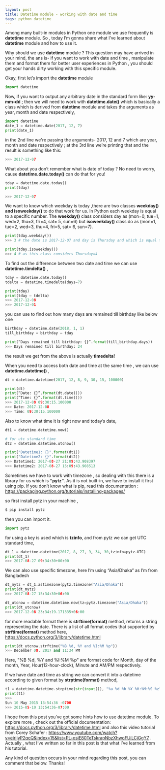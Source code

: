```yaml
---
layout: post
title: Datetime module - working with date and time
tags: python datetime
---
```

Among many built-in modules in Python one module we use frequently is **datetime** module. So , today I’m gonna share what I’ve learned about **datetime** module and how to use it.

Why should we use **datetime** module ? This question may have arrived in your mind, the ans is-  if you want to work with date and time , manipulate them and format them for better user experiences in Python , you should get your hands dirty working with this specific module.

Okay, first let’s import the **datetime** module


```python
import datetime 
```

Now, if you want to output  any arbitrary date in the standard form like: **yy-mm-dd** ; then we will need to work with **datetime.date()** which is basically a class which is derived from **datetime** module and takes the arguments as year, month and date respectively,

```python
import datetime
date_1 = datetime.date(2017, 12, 7)
print(date_1)
```

in the 2nd line we're passing the arguments- 2017, 12 and 7 which are  year, month and date respectively ; at the 3rd line we’re printing that and the result is something like this:

```python
>>> 2017-12-07
```

What about you don’t remember what is date of today ? No need to worry, cause **datetime.date.today()** can do that for you! 

```python
tday = datetime.date.today()
print(tday)

>>> 2017-12-07
```

We want to know which weekday is today ,there are two classes **weekday() and isoweekday()** to do that work for us. In Python each weekday is equal to a specific number.  The **weekday()** class considers day as (mon=0, tue=1, wed=2, thu=3, fri=4, sat= 5, sun=6) but **isoweekday()** class do as (mon=1, tue=2, wed=3, thu=4, fri=5, sat= 6, sun=7).

```python
print(tday.weekday())
>>> 3 # the date is 2017-12-07 and day is Thursday and which is equal to 3

print(tday.isoweekday())
>>> 4 # as this class considers Thursday=4
```

To find out the difference between two date and time we can use **datetime.timdelta()** ,

```python
tday = datetime.date.today()
tdelta = datetime.timedelta(days=7)

print(tday)
print(tday – tdelta)
>>> 2017-12-08
>>> 2017-12-01
```

you can use to find out how many days are remained till birthday like below one

```python
birthday = datetime.date(2018, 1, 1)
till_birthday = birthday – tday

print(“Days remained till birthday: {}”.format(till_birthday.days))
>>> Days remained till birthday: 24
```

the result we get from the above is actually **timedelta!**

When you need to access both date and time at the same time , we can use **datetime.datetime()** ,

```python
dt = datetime.datetime(2017, 12, 8, 9, 30, 15, 100000)

print(dt)
print(“Date: {}”.format(dt.date()))
print(“Time: {}”.format(dt.time()))
>>> 2017-12-08 09:30:15.100000
>>> Date: 2017-12-08
>>> Time: 09:30:15.100000
```

Also to know what time it is right now and today’s date,

```python
dt1 = datetime.datetime.now()

# for utc standard time
dt2 = datetime.datetime.utcnow()

print("Datetime1: {}".format(dt1))
print("Datetime2: {}".format(dt2))
>>> Datetime1: 2017-08-27 21:09:43.908397
>>> Datetime2: 2017-08-27 15:09:43.908513
```

Sometimes we have to work with timezone , so dealing with this there is a library for us which is **“pytz”**. As it is not built-in, we have to install it first using pip. If you don’t know what is pip, read this documentation : https://packaging.python.org/tutorials/installing-packages/

so first install pytz in your machine , 

``` bash
$ pip install pytz
```

then you can import it.

```python
import pytz
```

for using a key is used which is **tzinfo**, and from pytz we can get UTC standard time,

```python
dt_1 = datetime.datetime(2017, 8, 27, 9, 34, 30,tzinfo=pytz.UTC)
print(dt_1)
>>> 2017-08-27 09:34:30+00:00
```

We can also use specific timezone, here I’m using “Asia/Dhaka” as I’m from Bangladesh

```python
dt_mytz = dt_1.astimezone(pytz.timezone("Asia/Dhaka"))
print(dt_mytz)
>>> 2017-08-27 15:34:30+06:00

dt_utcnow = datetime.datetime.now(tz=pytz.timezone("Asia/Dhaka"))
print(dt_utcnow)
>>> 2017-12-08 23:34:19.171335+06:00
```

for more readable format there is **strftime(format)** method, returns a string representing the date. There is a list of all format codes that supported by **strftime(format)** method here, https://docs.python.org/3/library/datetime.html

```python
print(dt_utcnow.strftime("%B %d, %Y and %I:%M %p")) 
>>> December 08, 2017 and 11:34 PM
```

Here, "%B %d, %Y and %I:%M %p" are format code for Month, day of the month, Year, Hour(12-hour-clock), Minute and AM/PM respectively.

If we have date and time as string we can convert it into a datetime according to given format by **strptime(format)** method, 

```python
t1 = datetime.datetime.strptime(str(input()), "%a %d %b %Y %H:%M:%S %z")
print(t1)
>>>
Sun 10 May 2015 13:54:36 -0700
>>> 2015-05-10 13:54:36-07:00
```

I hope from this post you’ve got some hints how to use datetime module. To explore more , check out the official documentation: https://docs.python.org/3/library/datetime.html  and also this video tutorial from Corey Schafer : https://www.youtube.com/watch?v=eirjjyP2qcQ&index=15&list=PL-osiE80TeTskrapNbzXhwoFUiLCjGgY7 . Actually , what I’ve written so far in this post is that what I’ve learned from his tutorial.

Any kind of question occurs in your mind regarding this post, you can comment that below. Thanks!















